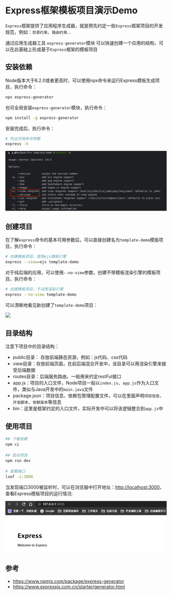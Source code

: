 # Express框架模板项目演示Demo

`Express`框架提供了应用程序生成器，就是预先约定一些`Express`框架项目的开发规范，例如：`目录约束`、`路由约束`...

通过应用生成器工具 `express-generator`模块 可以快速创建一个应用的结构，可以在此基础上形成基于`Express`框架的模板项目

## 安装依赖

Node版本大于8.2.0或者更高时，可以使用npx命令来运行Express模板生成项目，执行命令：

```bash
npx express-generator
```

也可全局安装`express-generator`模块，执行命令：

```bash
npm install -g express-generator
```

安装完成后，执行命令：

```bash
# 列出可用命令参数
express -h
```

![可用命令参数](./images/express-cmd.png)

## 创建项目

在了解`express`命令的基本可用参数后，可以直接创建名为`template-demo`模版项目，执行命令：

```bash
# 创建模板项目，使用ejs模板引擎
express --view=ejs template-demo
```

对于纯后端的应用，可以使用`--no-view`参数，创建不带模板渲染引擎的模板项目，执行命令：

```bash
# 创建模板项目，不试用渲染引擎
express --no-view template-demo
```

可以清晰地看见新创建了`template-demo`项目：

![](../images/express-create.png)

## 目录结构

注意下项目中的目录结构：

- public目录： 存放前端静态资源，例如：js代码、css代码
- view目录：存放前端页面，在前后端混合开发中，该目录可以用渲染引擎来接受后端数据
- routes目录：后端服务路由，一般用来约定restFul接口
- app.js：项目的入口文件，Node项目一般以`index.js`、`app.js`作为入口文件，类似与Java开发中的`main.java`文件
- package.json：项目信息、依赖包管理配置文件，可以在里面声明`项目信息`、`开发脚本`、`依赖版本`等信息
- bin：这里是框架约定的入口文件，实际开发中可以将该逻辑整合到`app.js`中

## 使用项目

```bash
## 下载依赖
npm ci 

## 启动项目
npm run dev

# 查看端口
lsof -i:3000
```

当发现端口3000被监听时，可以在浏览器中打开地址：<http://localhost:3000>，查看Express模板项目的运行情况:

![](./images/express-running.png)

## 参考

- <https://www.npmjs.com/package/express-generator>
- <https://www.expressjs.com.cn/starter/generator.html>
